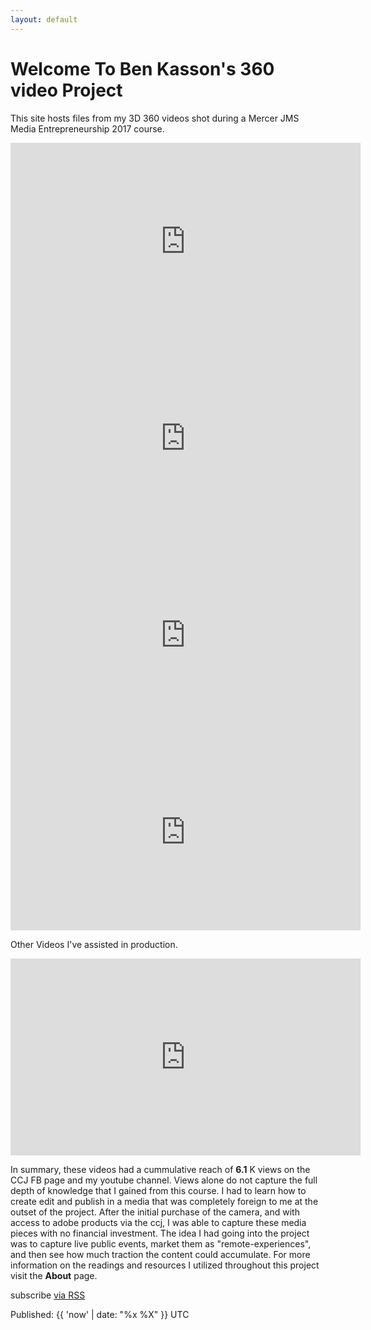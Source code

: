 ```yaml
---
layout: default
---
```


# Welcome To Ben Kasson's 360 video Project

This site hosts files from my 3D 360 videos shot during a Mercer JMS Media Entrepreneurship 2017 course.

<iframe width="560" height="315" src="https://www.youtube.com/embed/N3t-qLYSpxw" frameborder="0" allowfullscreen></iframe>
<br>
<iframe width="560" height="315" src="https://www.youtube.com/embed/govZ_bD3GhE" frameborder="0" allowfullscreen></iframe>
<br>
<iframe width="560" height="315" src="https://www.youtube.com/embed/NVUi94sYHQo" frameborder="0" allowfullscreen></iframe>
<br>
<iframe width="560" height="315" src="https://www.youtube.com/embed/UAxBUUTZjnY" frameborder="0" allowfullscreen></iframe>
<br>

Other Videos I've assisted in production. <br>
<iframe width="560" height="315" src="https://www.youtube.com/embed/XKyyw3uzdZc" frameborder="0" allowfullscreen></iframe>
<br> 

In summary, these videos had a cummulative reach of **6.1** K views on the CCJ FB page and my youtube channel. 
Views alone do not capture the full depth of knowledge that I gained from this course. I had to learn how to create edit and publish in a media that was completely foreign to me at the outset of the project. After the initial purchase of the camera, and with access to adobe products via the ccj, I was able to capture these media pieces with no financial investment. The idea I had going into the project was to capture live public events, market them as "remote-experiences", and then see how much traction the content could accumulate. For more information on the readings and resources I utilized throughout this project visit the **About** page.
<div class="home">
 

  <p class="rss-subscribe">subscribe <a href="{{ "/feed.xml" | prepend: site.baseurl }}">via RSS</a></p>
  <p class="post-date">Published: {{ 'now' | date: "%x %X" }} UTC</p>
</div>
